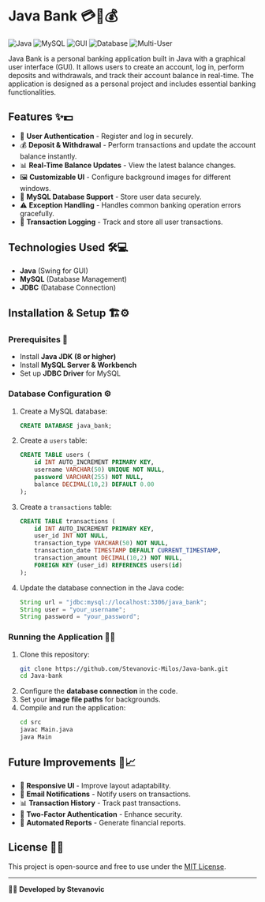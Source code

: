 # Java Bank 💳🏦💰

![Java](https://img.shields.io/badge/Java-ED8B00?style=for-the-badge&logo=openjdk&logoColor=white)
![MySQL](https://img.shields.io/badge/MySQL-4479A1?style=for-the-badge&logo=mysql&logoColor=white)
![GUI](https://img.shields.io/badge/GUI-Swing-blue?style=for-the-badge)
![Database](https://img.shields.io/badge/Database-SQL-important?style=for-the-badge)
![Multi-User](https://img.shields.io/badge/Multi--User-Support-orange?style=for-the-badge)

Java Bank is a personal banking application built in Java with a graphical user interface (GUI). It allows users to create an account, log in, perform deposits and withdrawals, and track their account balance in real-time. The application is designed as a personal project and includes essential banking functionalities.

## Features ✨💵

- 🔐 **User Authentication** - Register and log in securely.
- 💰 **Deposit & Withdrawal** - Perform transactions and update the account balance instantly.
- 📊 **Real-Time Balance Updates** - View the latest balance changes.
- 🖼 **Customizable UI** - Configure background images for different windows.
- 📂 **MySQL Database Support** - Store user data securely.
- ⚠️ **Exception Handling** - Handles common banking operation errors gracefully.
- 🔄 **Transaction Logging** - Track and store all user transactions.

## Technologies Used 🛠💻

- **Java** (Swing for GUI)
- **MySQL** (Database Management)
- **JDBC** (Database Connection)

## Installation & Setup 🏗⚙️

### Prerequisites 📌
- Install **Java JDK (8 or higher)**
- Install **MySQL Server & Workbench**
- Set up **JDBC Driver** for MySQL

### Database Configuration ⚙️
1. Create a MySQL database:
   ```sql
   CREATE DATABASE java_bank;
   ```
2. Create a `users` table:
   ```sql
   CREATE TABLE users (
       id INT AUTO_INCREMENT PRIMARY KEY,
       username VARCHAR(50) UNIQUE NOT NULL,
       password VARCHAR(255) NOT NULL,
       balance DECIMAL(10,2) DEFAULT 0.00
   );
   ```
3. Create a `transactions` table:
   ```sql
   CREATE TABLE transactions (
       id INT AUTO_INCREMENT PRIMARY KEY,
       user_id INT NOT NULL,
       transaction_type VARCHAR(50) NOT NULL,
       transaction_date TIMESTAMP DEFAULT CURRENT_TIMESTAMP,
       transaction_amount DECIMAL(10,2) NOT NULL,
       FOREIGN KEY (user_id) REFERENCES users(id)
   );
   ```
4. Update the database connection in the Java code:
   ```java
   String url = "jdbc:mysql://localhost:3306/java_bank";
   String user = "your_username";
   String password = "your_password";
   ```

### Running the Application 🚀💡
1. Clone this repository:
   ```bash
   git clone https://github.com/Stevanovic-Milos/Java-bank.git
   cd Java-bank
   ```
2. Configure the **database connection** in the code.
3. Set your **image file paths** for backgrounds.
4. Compile and run the application:
   ```bash
   cd src
   javac Main.java
   java Main
   ```

## Future Improvements 🚀📈
- 📱 **Responsive UI** - Improve layout adaptability.
- 📩 **Email Notifications** - Notify users on transactions.
- 📊 **Transaction History** - Track past transactions.
- 🔑 **Two-Factor Authentication** - Enhance security.
- 🔄 **Automated Reports** - Generate financial reports.

## License 📜✅
This project is open-source and free to use under the [MIT License](LICENSE).

---

👨‍💻 **Developed by Stevanovic**

